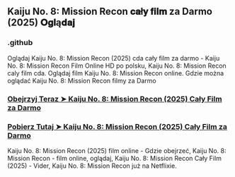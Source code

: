 ## Kaiju No. 8: Mission Recon 𝐜𝐚ł𝐲 𝐟𝐢𝐥𝐦  za Darmo (2025) 𝐎𝐠𝐥ą𝐝𝐚𝐣

### .github

Oglądaj Kaiju No. 8: Mission Recon (2025) cda cały film za darmo - Kaiju No. 8: Mission Recon Film Online HD po polsku, Kaiju No. 8: Mission Recon caly film cda. Oglądaj film Kaiju No. 8: Mission Recon online. Gdzie można oglądać Kaiju No. 8: Mission Recon filmy za Darmo

### [Obejrzyj Teraz ➤ Kaiju No. 8: Mission Recon (2025) Cały Film za Darmo](https://watching4khdmovies.blogspot.com/2025/04/kaiju.html)

### [Pobierz Tutaj ➤ Kaiju No. 8: Mission Recon (2025) Cały Film za Darmo](https://watching4khdmovies.blogspot.com/2025/04/kaiju.html)

Kaiju No. 8: Mission Recon (2025) film online - Gdzie obejrzeć, Kaiju No. 8: Mission Recon - film online, oglądaj, Kaiju No. 8: Mission Recon Cały Film (2025) - Vider, Kaiju No. 8: Mission Recon już na Netflixie.
